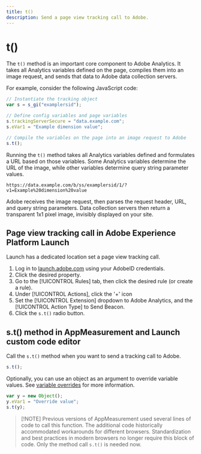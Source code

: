 ```yaml
---
title: t()
description: Send a page view tracking call to Adobe.
---
```


# t()

The `t()` method is an important core component to Adobe Analytics. It takes all Analytics variables defined on the page, compiles them into an image request, and sends that data to Adobe data collection servers.

For example, consider the following JavaScript code:

```js
// Instantiate the tracking object
var s = s_gi("examplersid");

// Define config variables and page variables
s.trackingServerSecure = "data.example.com";
s.eVar1 = "Example dimension value";

// Compile the variables on the page into an image request to Adobe
s.t();
```

Running the `t()` method takes all Analytics variables defined and formulates a URL based on those variables. Some Analytics variables determine the URL of the image, while other variables determine query string parameter values.

```text
https://data.example.com/b/ss/examplersid/1/?v1=Example%20dimension%20value
```

Adobe receives the image request, then parses the request header, URL, and query string parameters. Data collection servers then return a transparent 1x1 pixel image, invisibly displayed on your site.

## Page view tracking call in Adobe Experience Platform Launch

Launch has a dedicated location set a page view tracking call.

1. Log in to [launch.adobe.com](https://launch.adobe.com) using your AdobeID credentials.
2. Click the desired property.
3. Go to the [!UICONTROL Rules] tab, then click the desired rule (or create a rule).
4. Under [!UICONTROL Actions], click the '+' icon
5. Set the [!UICONTROL Extension] dropdown to Adobe Analytics, and the [!UICONTROL Action Type] to Send Beacon.
6. Click the `s.t()` radio button.

## s.t() method in AppMeasurement and Launch custom code editor

Call the `s.t()` method when you want to send a tracking call to Adobe.

```js
s.t();
```

Optionally, you can use an object as an argument to override variable values. See [variable overrides](../../js/overrides.md) for more information.

```js
var y = new Object();
y.eVar1 = "Override value";
s.t(y);
```

> [!NOTE] Previous versions of AppMeasurement used several lines of code to call this function. The additional code historically accommodated workarounds for different browsers. Standardization and best practices in modern browsers no longer require this block of code. Only the method call `s.t()` is needed now.
